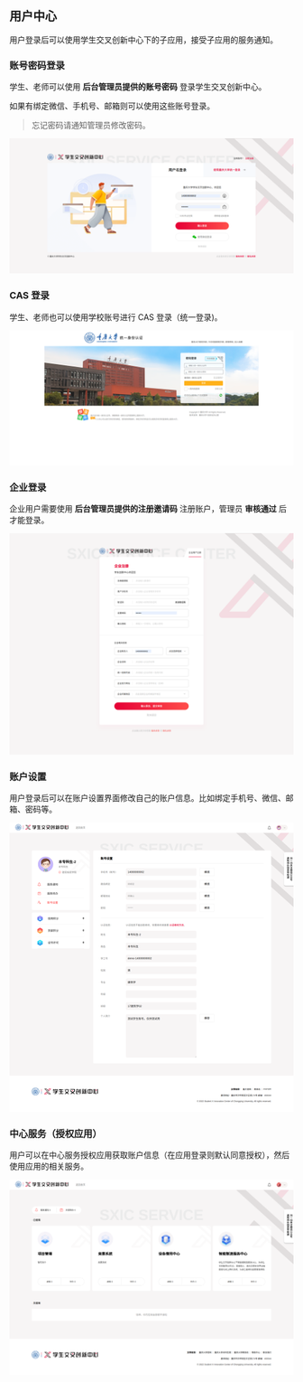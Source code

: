 ## 用户中心

用户登录后可以使用学生交叉创新中心下的子应用，接受子应用的服务通知。

### 账号密码登录

学生、老师可以使用 **后台管理员提供的账号密码** 登录学生交叉创新中心。

如果有绑定微信、手机号、邮箱则可以使用这些账号登录。

> 忘记密码请通知管理员修改密码。

![](../img/login.png)

### CAS 登录

学生、老师也可以使用学校账号进行 CAS 登录（统一登录)。

![](../img/login_cas.png)

### 企业登录

企业用户需要使用 **后台管理员提供的注册邀请码** 注册账户，管理员 **审核通过** 后才能登录。

![](../img/login_company.png)

### 账户设置

用户登录后可以在账户设置界面修改自己的账户信息。比如绑定手机号、微信、邮箱、密码等。

![](../img/user_settings.png)

### 中心服务（授权应用）

用户可以在中心服务授权应用获取账户信息（在应用登录则默认同意授权），然后使用应用的相关服务。

![](../img/cent_server.png)